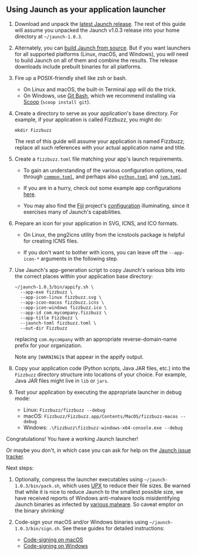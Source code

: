 ## Using Jaunch as your application launcher

1. Download and unpack the
   [latest Jaunch release](https://github.com/apposed/jaunch/releases).
   The rest of this guide will assume you unpacked the Jaunch v1.0.3
   release into your home directory at `~/jaunch-1.0.3`.

2. Alternately, you can [build Jaunch from source](BUILD.md). But if you
   want launchers for all supported platforms (Linux, macOS, and Windows),
   you will need to build Jaunch on all of them and combine the results.
   The release downloads include prebuilt binaries for all platforms.

3. Fire up a POSIX-friendly shell like zsh or bash.
   * On Linux and macOS, the built-in Terminal app will do the trick.
   * On Windows, use [Git Bash](https://gitforwindows.org/), which we
     recommend installing via [Scoop](https://scoop.sh/) (`scoop install git`).

4. Create a directory to serve as your application's base directory.
   For example, if your application is called Fizzbuzz, you might do:
   ```shell
   mkdir Fizzbuzz
   ```
   The rest of this guide will assume your application is named Fizzbuzz;
   replace all such references with your actual application name and title.

5. Create a `fizzbuzz.toml` file matching your app's launch requirements.

   - To gain an understanding of the various configuration options,
     read through
     [`common.toml`](https://github.com/apposed/jaunch/tree/main/configs/common.toml),
     and perhaps also
     [`python.toml`](https://github.com/apposed/jaunch/tree/main/configs/python.toml)
     and
     [`jvm.toml`](https://github.com/apposed/jaunch/tree/main/configs/jvm.toml).

   - If you are in a hurry, check out some example app configurations
     [here](https://github.com/apposed/jaunch/tree/main/configs).

   - You may also find the [Fiji](https://fiji.sc/) project's
     [configuration](https://github.com/fiji/fiji/blob/-/config/jaunch/fiji.toml)
     illuminating, since it exercises many of Jaunch's capabilities.

6. Prepare an icon for your application in SVG, ICNS, and ICO formats.

   - On Linux, the png2icns utility from the icnstools package
     is helpful for creating ICNS files.

   - If you don't want to bother with icons, you can leave off
     the `--app-icon-*` arguments in the following step.

7. Use Jaunch's app-generation script to copy Jaunch's various bits
   into the correct places within your application base directory:
   ```shell
   ~/jaunch-1.0.3/bin/appify.sh \
     --app-exe fizzbuzz \
     --app-icon-linux fizzbuzz.svg \
     --app-icon-macos fizzbuzz.icns \
     --app-icon-windows fizzbuzz.ico \
     --app-id com.mycompany.fizzbuzz \
     --app-title Fizzbuzz \
     --jaunch-toml fizzbuzz.toml \
     --out-dir Fizzbuzz
   ```
   replacing `com.mycompany` with an appropriate reverse-domain-name
   prefix for your organization.

   Note any `[WARNING]`s that appear in the appify output.

8. Copy your application code (Python scripts, Java JAR files, etc.)
   into the `Fizzbuzz` directory structure into locations of your
   choice. For example, Java JAR files might live in `lib` or `jars`.

9. Test your application by executing the appropriate launcher in debug mode:
   - Linux: `Fizzbuzz/fizzbuzz --debug`
   - macOS: `Fizzbuzz/Fizzbuzz.app/Contents/MacOS/fizzbuzz-macos --debug`
   - Windows: `.\Fizzbuzz\fizzbuzz-windows-x64-console.exe --debug`

Congratulations! You have a working Jaunch launcher!

Or maybe you don't, in which case you can ask for help on the
[Jaunch issue tracker](https://github.com/apposed/jaunch/issues).

Next steps:

1. Optionally, compress the launcher executables using
   `~/jaunch-1.0.3/bin/pack.sh`, which uses [UPX](https://upx.github.io/) to
   reduce their file sizes. Be warned that while it is nice to reduce Jaunch
   to the smallest possible size, we have received reports of Windows
   anti-malware tools misidentifying Jaunch binaries as infected by
   [various malware](https://github.com/apposed/jaunch/commit/3ecb2a215f6601cd09ef8985597bb1e85ed5e240).
   So caveat emptor on the binary shrinking!

2. Code-sign your macOS and/or Windows binaries using
   `~/jaunch-1.0.3/bin/sign.sh`. See these guides for detailed instructions:
   - [Code-signing on macOS](MACOS.md#code-signing)
   - [Code-signing on Windows](WINDOWS.md#code-signing)
